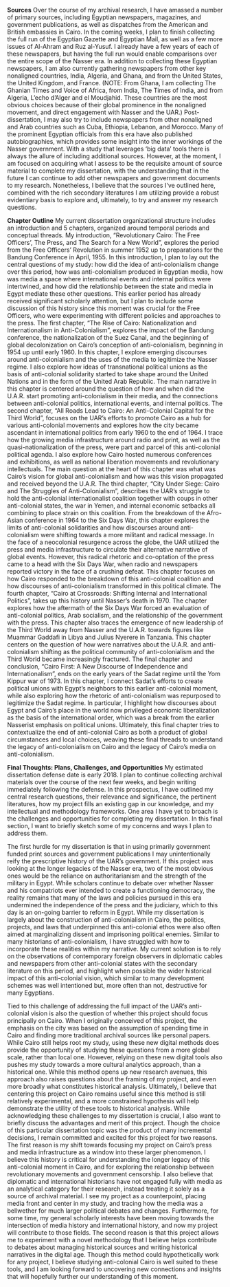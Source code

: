 **Sources**
Over the course of my archival research, I have amassed a number of primary sources, including Egyptian newspapers, magazines, and government publications, as well as dispatches from the American and British embassies in Cairo. In the coming weeks, I plan to finish collecting the full run of the Egyptian Gazette and Egyptian Mail, as well as a few more issues of Al-Ahram and Ruz al-Yusuf. I already have a few years of each of these newspapers, but having the full run would enable comparisons over the entire scope of the Nasser era. In addition to collecting these Egyptian newspapers, I am also currently gathering newspapers from other key nonaligned countries, India, Algeria, and Ghana, and from the United States, the United Kingdom, and France. (NOTE: From Ghana, I am collecting The Ghanian Times and Voice of Africa, from India,  The Times of India, and from Algeria, L’echo d’Alger and el Moudjahid. These countries are the most obvious choices because of their global prominence in the nonaligned movement, and direct engagement with Nasser and the UAR.) Post-dissertation, I may also try to include newspapers from other nonaligned and Arab countries such as Cuba, Ethiopia, Lebanon, and Morocco. Many of the prominent Egyptian officials from this era have also published autobiographies, which provides some insight into the inner workings of the Nasser government. With a study that leverages ‘big data’ tools there is always the allure of including additional sources. However, at the moment, I am focused on acquiring what I assess to be the requisite amount of source material to complete my dissertation, with the understanding that in the future I can continue to add other newspapers and government documents to my research. Nonetheless, I believe that the sources I've outlined here, combined with the rich secondary literatures I am utilizing provide a robust evidentiary basis to explore and, ultimately, to try and answer my research questions.

**Chapter Outline**
My current dissertation organizational structure includes an introduction and 5 chapters, organized around temporal periods and conceptual threads. My introduction, “Revolutionary Cairo: The Free Officers’, The Press, and The Search for a New World”, explores the period from the Free Officers’ Revolution in summer 1952 up to preparations for the Bandung Conference in April, 1955. In this introduction, I plan to lay out the central questions of my study: how did the idea of anti-colonialism change over this period, how was anti-colonialism produced in Egyptian media, how was media a space where international events and internal politics were intertwined, and how did the relationship between the state and media in Egypt mediate these other questions. This earlier period has already received significant scholarly attention, but I plan to include some discussion of this history since this moment was crucial for the Free Officers, who were experimenting with different policies and approaches to the press. The first chapter, “The Rise of Cairo: Nationalization and Internationalism in Anti-Colonialism”,  explores the impact of the Bandung conference, the nationalization of the Suez Canal, and the beginning of global decolonization on Cairo’s conception of anti-colonialism, beginning in 1954 up until early 1960. In this chapter, I explore emerging discourses around anti-colonialism and the uses of the media to legitimize the Nasser regime. I also explore how ideas of transnational political unions as the basis of anti-colonial solidarity started to take shape around the United Nations and in the form of the United Arab Republic. The main narrative in this chapter is centered around the question of how and when did the U.A.R. start promoting anti-colonialism in their media, and the connections between anti-colonial politics, international events, and internal politics. The second chapter, “All Roads Lead to Cairo: An Anti-Colonial Capital for the Third World”, focuses on the UAR’s efforts to promote Cairo as a hub for various anti-colonial movements and explores how the city became ascendant in international politics from early 1960 to the end of 1964. I trace how the growing media infrastructure around radio and print, as well as the quasi-nationalization of the press, were part and parcel of this anti-colonial political agenda. I also explore how Cairo hosted numerous conferences and exhibitions, as well as national liberation movements and revolutionary intellectuals. The main question at the heart of this chapter was what was Cairo’s vision for global anti-colonialism and how was this vision propagated and received beyond the U.A.R. The third chapter, “City Under Siege: Cairo and The Struggles of Anti-Colonialism”, describes the UAR’s struggle to hold the anti-colonial internationalist coalition together with coups in other anti-colonial states, the war in Yemen, and internal economic setbacks all combining to place strain on this coalition. From the breakdown of the Afro-Asian conference in 1964 to the Six Days War, this chapter explores the limits of anti-colonial solidarities and how discourses around anti-colonialism were shifting towards a more militant and radical message. In the face of a neocolonial resurgence across the globe, the UAR utilized the press and media infrastructure to circulate their alternative narrative of global events. However, this radical rhetoric and co-optation of the press came to a head with the Six Days War, when radio and newspapers reported victory in the face of a crushing defeat. This chapter focuses on how Cairo responded to the breakdown of this anti-colonial coalition and how discourses of anti-colonialism transformed in this political climate. The fourth chapter, “Cairo at Crossroads: Shifting Internal and International Politics”, takes up this history until Nasser’s death in 1970. The chapter explores how the aftermath of the Six Days War forced an evaluation of anti-colonial politics, Arab socialism, and the relationship of the government with the press. This chapter also traces the emergence of new leadership of the Third World away from Nasser and the U.A.R. towards figures like Muammar Gaddafi in Libya and Julius Nyerere in Tanzania. This chapter centers on the question of how were narratives about the U.A.R. and anti-colonialism shifting as the political community of anti-colonialism and the Third World became increasingly fractured. The final chapter and conclusion, “Cairo First: A New Discourse of Independence and Internationalism”, ends on the early years of the Sadat regime until the Yom Kippur war of 1973. In this chapter, I connect Sadat’s efforts to create political unions with Egypt’s neighbors to this earlier anti-colonial moment, while also exploring how the rhetoric of anti-colonialism was repurposed to legitimize the Sadat regime. In particular, I highlight how discourses about Egypt and Cairo’s place in the world now privileged economic liberalization as the basis of the international order, which was a break from the earlier Nasserist emphasis on political unions. Ultimately, this final chapter tries to contextualize the end of anti-colonial Cairo as both a product of global circumstances and local choices, weaving these final threads to understand the legacy of anti-colonialism on Cairo and the legacy of Cairo’s media on anti-colonialism. 

**Final Thoughts: Plans, Challenges, and Opportunities**
My estimated dissertation defense date is early 2018. I plan to continue collecting archival materials over the course of the next few weeks, and begin writing immediately following the defense. In this prospectus, I have outlined my central research questions, their relevance and significance, the pertinent literatures, how my project fills an existing gap in our knowledge, and my intellectual and methodology frameworks. One area I have yet to broach is the challenges and opportunities for completing my dissertation. In this final section, I want to briefly sketch some of my concerns and ways I plan to address them.

The first hurdle for my dissertation is that in using primarily government funded print sources and government publications I may unintentionally reify the prescriptive history of the UAR’s government. If this project was looking at the longer legacies of the Nasser era, two of the most obvious ones would be the reliance on authoritarianism and the strength of the military in Egypt. While scholars continue to debate over whether Nasser and his compatriots ever intended to create a functioning democracy, the reality remains that many of the laws and policies pursued in this era undermined the independence of the press and the judiciary, which to this day is an on-going barrier to reform in Egypt. While my dissertation is largely about the construction of anti-colonialism in Cairo, the politics, projects, and laws that underpinned this anti-colonial ethos were also often aimed at marginalizing dissent and imprisoning political enemies. Similar to many historians of anti-colonialism, I have struggled with how to incorporate these realities within my narrative. My current solution is to rely on the observations of contemporary foreign observers in diplomatic cables and newspapers from other anti-colonial states with the secondary literature on this period, and highlight when possible the wider historical impact of this anti-colonial vision, which similar to many development schemes was well intentioned but, more often than not, destructive for many Egyptians. 

Tied to this challenge of addressing the full impact of the UAR’s anti-colonial vision is also the question of whether this project should focus principally on Cairo. When I originally conceived of this project, the emphasis on the city was based on the assumption of spending time in Cairo and finding more traditional archival sources like personal papers. While Cairo still helps root my study, using these new digital methods does provide the opportunity of studying these questions from a more global scale, rather than local one. However, relying on these new digital tools also pushes my study towards a more cultural analytics approach, than a historical one. While this method opens up new research avenues, this approach also raises questions about the framing of my project, and even more broadly what constitutes historical analysis. Ultimately, I believe that centering this project on Cairo remains useful since this method is still relatively experimental, and a more constrained hypothesis will help demonstrate the utility of these tools to historical analysis. 
While acknowledging these challenges to my dissertation is crucial, I also want to briefly discuss the advantages and merit of this project. Though the choice of this particular dissertation topic was the product of many incremental decisions, I remain committed and excited for this project for two reasons. The first reason is my shift towards focusing my project on Cairo’s press and media infrastructure as a window into these larger phenomenon. I believe this history is critical for understanding the longer legacy of this anti-colonial moment in Cairo, and for exploring the relationship between revolutionary movements and government censorship. I also believe that diplomatic and international historians have not engaged fully with media as an analytical category for their research, instead treating it solely as a source of archival material. I see my project as a counterpoint, placing media front and center in my study, and tracing how the media was a bellwether for much larger political debates and changes. Furthermore, for some time, my general scholarly interests  have been moving towards the intersection of media history and international history, and now my project will contribute to those fields. The second reason is that this project allows me to experiment with a novel methodology that I believe helps contribute to debates about managing historical sources and writing historical narratives in the digital age. Though this method could hypothetically work for any project, I believe studying anti-colonial Cairo is well suited to these tools, and I am looking forward to uncovering new connections and insights that will hopefully further our understanding of this moment.